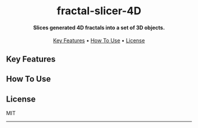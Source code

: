 
<h1 align="center">
  <br>
  fractal-slicer-4D
  <br>
</h1>

<h4 align="center">Slices generated 4D fractals into a set of 3D objects.</h4>

<p align="center">
  <a href="#key-features">Key Features</a> •
  <a href="#how-to-use">How To Use</a> •
  <a href="#license">License</a>
</p>


## Key Features

## How To Use

## License

MIT

---